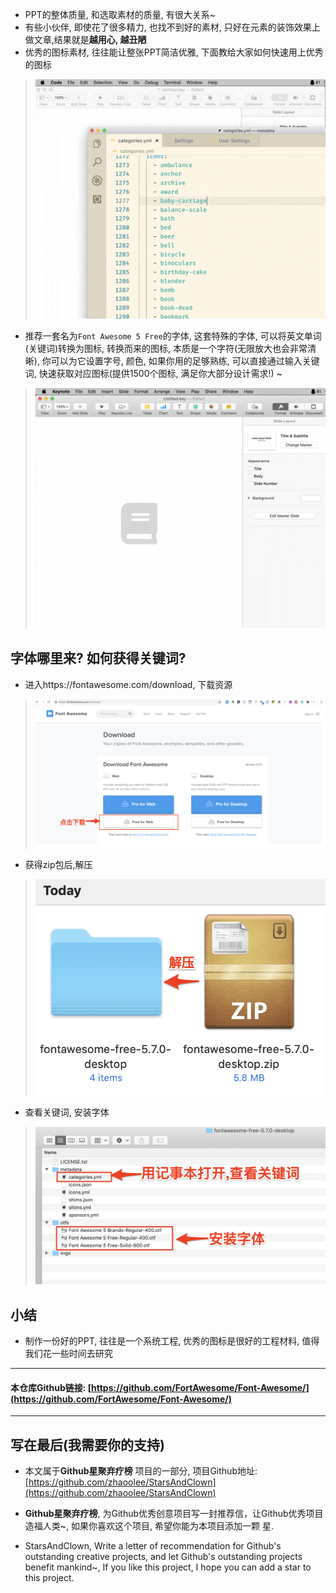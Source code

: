 - PPT的整体质量, 和选取素材的质量, 有很大关系~
- 有些小伙伴, 即使花了很多精力, 也找不到好的素材, 只好在元素的装饰效果上做文章,结果就是**越用心, 越丑陋**
- 优秀的图标素材, 往往能让整张PPT简洁优雅, 下面教给大家如何快速用上优秀的图标

> ![](https://raw.githubusercontent.com/zhaoolee/GraphBed/master/StarsAndClown/ea50d92247ca4287a4e10fe09f76dc5c.gif)


- 推荐一套名为`Font Awesome 5 Free`的字体, 这套特殊的字体, 可以将英文单词(关键词)转换为图标, 转换而来的图标, 本质是一个字符(无限放大也会非常清晰), 你可以为它设置字号, 颜色, 如果你用的足够熟练, 可以直接通过输入关键词, 快速获取对应图标(提供1500个图标, 满足你大部分设计需求!) ~

> ![](https://raw.githubusercontent.com/zhaoolee/GraphBed/master/StarsAndClown/cfe38e2cdf5e448ea08475ec71fbbe99.gif)


## 字体哪里来? 如何获得关键词?
- 进入https://fontawesome.com/download, 下载资源
> ![](https://raw.githubusercontent.com/zhaoolee/GraphBed/master/StarsAndClown/e19cb9c347bc4c81ba412cea04300981.png)
- 获得zip包后,解压
> ![](https://raw.githubusercontent.com/zhaoolee/GraphBed/master/StarsAndClown/c05de724255b4b62850ea487392f1042.png)
- 查看关键词, 安装字体
> ![](https://raw.githubusercontent.com/zhaoolee/GraphBed/master/StarsAndClown/b6629a6c8c264460a5f0ad8261943ba1.png)


## 小结
- 制作一份好的PPT, 往往是一个系统工程, 优秀的图标是很好的工程材料, 值得我们花一些时间去研究   


---
#### 本仓库Github链接: [https://github.com/FortAwesome/Font-Awesome/](https://github.com/FortAwesome/Font-Awesome/)



---


## 写在最后(我需要你的支持)
- 本文属于**Github星聚弃疗榜** 项目的一部分, 项目Github地址: [https://github.com/zhaoolee/StarsAndClown](https://github.com/zhaoolee/StarsAndClown)
- **Github星聚弃疗榜**, 为Github优秀创意项目写一封推荐信，让Github优秀项目造福人类~, 如果你喜欢这个项目, 希望你能为本项目添加一颗 星.

- StarsAndClown, Write a letter of recommendation for Github's outstanding creative projects, and let Github's outstanding projects benefit mankind~, If you like this project, I hope you can add a star  to this project.

